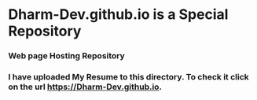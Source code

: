 # Dharm-Dev.github.io is a Special Repository
### Web page Hosting Repository
### I have uploaded My Resume to this directory. To check it click on the url <u>https://Dharm-Dev.github.io</u>.
